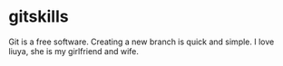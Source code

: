 # gitskills
Git is a free software.
Creating a new branch is quick and simple.
I love liuya, she is my girlfriend and wife.
